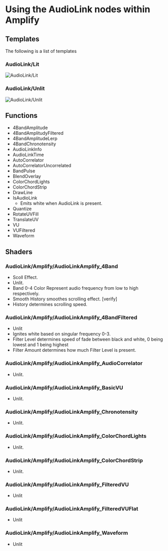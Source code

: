 # Using the AudioLink nodes within Amplify

## Templates
The following is a list of templates
### AudioLink/Lit
![AudioLink/Lit](/Materials/Template-AudioLink-Lit.PNG)
### AudioLink/Unlit
![AudioLink/Unlit](/Materials/Template-AudioLink-unlit.PNG)
  
## Functions
- 4BandAmplitude
- 4BandAmplitudyFiltered
- 4BandAmplitudeLerp
- 4BandChronotensity
- AudioLinkInfo
- AudioLinkTime
- AutoCorrelator
- AutoCorrelatorUncorrelated
- BandPulse
- BlendOverlay
- ColorChordLights
- ColorChordStrip
- DrawLine
- IsAudioLink
    - Emits white when AudioLink is present.
- Quantize
- RotateUVFill
- TranslateUV
- VU
- VUFiltered
- Waveform

## Shaders
### AudioLink/Amplify/AudioLinkAmplify_4Band
- Scoll Effect.
- Unlit.
- Band 0-4 Color Represent audio frequency from low to high respectively. 
- Smooth History smoothes scrolling effect. [verify]
- History determines scrolling speed.
### AudioLink/Amplify/AudioLinkAmplify_4BandFiltered
- Unlit
- Ignites white based on singular frequency 0-3.
- Filter Level determines speed of fade between black and white, 0 being lowest and 1 being highest
- Filter Amount determines how much Filter Level is present.
### AudioLink/Amplify/AudioLinkAmplify_AudioCorrelator
- Unlit.
### AudioLink/Amplify/AudioLinkAmplify_BasicVU
- Unlit.
### AudioLink/Amplify/AudioLinkAmplify_Chronotensity
- Unlit.
### AudioLink/Amplify/AudioLinkAmplify_ColorChordLights
- Unlit.
### AudioLink/Amplify/AudioLinkAmplify_ColorChordStrip
- Unlit.
### AudioLink/Amplify/AudioLinkAmplify_FilteredVU
- Unlit
### AudioLink/Amplify/AudioLinkAmplify_FilteredVUFlat
- Unlit
### AudioLink/Amplify/AudioLinkAmplify_Waveform
- Unlit

